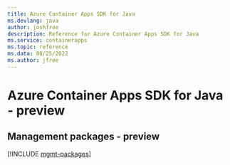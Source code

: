 ```yaml
---
title: Azure Container Apps SDK for Java
ms.devlang: java
author: joshfree
description: Reference for Azure Container Apps SDK for Java
ms.service: containerapps
ms.topic: reference
ms.data: 08/25/2022
ms.author: jfree
---
```

# Azure Container Apps SDK for Java - preview

## Management packages - preview
[!INCLUDE [mgmt-packages](container-apps-mgmt-index.md)]